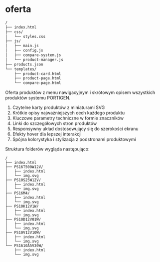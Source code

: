 # oferta

```bash
/
├── index.html
├── css/
│   └── styles.css
├── js/
│   ├── main.js
│   ├── config.js
│   ├── compare-system.js
│   └── product-manager.js
├── products.json
└── templates/
    ├── product-card.html
    ├── product-page.html
    └── compare-page.html
```


Oferta produktów z menu nawigacyjnym i skrótowym opisem wszystkich produktów systemu PORTIGEN.



1. Czytelne karty produktów z miniaturami SVG
2. Krótkie opisy najważniejszych cech każdego produktu
3. Kluczowe parametry techniczne w formie znaczników
4. Linki do szczegółowych stron produktów
5. Responsywny układ dostosowujący się do szerokości ekranu
6. Efekty hover dla lepszej interakcji
7. Spójna kolorystyka i stylizacja z podstronami produktowymi


Struktura folderów wygląda następująco:

```
/
├── index.html
├── PS16T500W12V/
│   ├── index.html
│   └── img.svg
├── PS10S25W12V/
│   ├── index.html
│   └── img.svg
├── PS16M4/
│   ├── index.html
│   └── img.svg
├── PS10K12V1W/
│   ├── index.html
│   └── img.svg
├── PS10D12V01W/
│   ├── index.html
│   └── img.svg
├── PS10V12V10W/
│   ├── index.html
│   └── img.svg
└── PS1610A5V30W/
    ├── index.html
    └── img.svg
```
